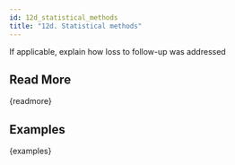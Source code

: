 ```yaml
---
id: 12d_statistical_methods
title: "12d. Statistical methods"
---
```

If applicable, explain how loss to follow-up was addressed

## Read More

{readmore}

## Examples

{examples}